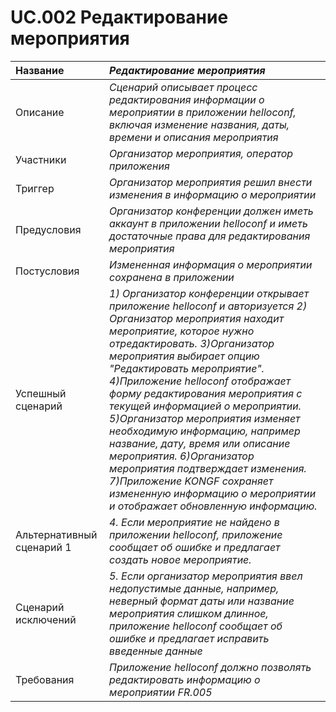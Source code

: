 # UC.002 Редактирование мероприятия
<!-- Подробное описание сценария использования системы с привязкой к ролям участников и задействованным бизнес-сущностям 
https://confluence.mts.ru/pages/viewpage.action?pageId=375782119 
-->
| Название | _Редактирование мероприятия_ |
|:---------------------------|:------|
| Описание | _Сценарий описывает процесс редактирования информации о мероприятии в приложении helloconf, включая изменение названия, даты, времени и описания мероприятия_ |
| Участники | _Организатор мероприятия, оператор приложения_ |
| Триггер | _Организатор мероприятия решил внести изменения в информацию о мероприятии_ |
| Предусловия | _Организатор конференции должен иметь аккаунт в приложении helloconf и иметь достаточные права для редактирования мероприятия_ |
| Постусловия | _Измененная информация о мероприятии сохранена в приложении_ |
| Успешный сценарий | *1) Организатор конференции открывает приложение helloconf и авторизуется               		   2) Организатор мероприятия находит мероприятие, которое нужно отредактировать. 3)Организатор мероприятия выбирает опцию "Редактировать мероприятие". 4)Приложение helloconf отображает форму редактирования мероприятия с текущей информацией о мероприятии. 5)Организатор мероприятия изменяет необходимую информацию, например название, дату, время или описание мероприятия. 6)Организатор мероприятия подтверждает изменения. 7)Приложение KONGF сохраняет измененную информацию о мероприятии и отображает обновленную информацию.*|
| Альтернативный сценарий 1 | *4. Если мероприятие не найдено в приложении helloconf, приложение сообщает об ошибке и предлагает создать новое мероприятие.* |
| Сценарий исключений | *5. Если организатор мероприятия ввел недопустимые данные, например, неверный формат даты или название мероприятия слишком длинное, приложение helloconf сообщает об ошибке и предлагает исправить введенные данные* |
| Требования | *Приложение helloconf должно позволять редактировать информацию о мероприятии FR.005* |
